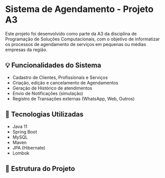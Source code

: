 # Sistema de Agendamento - Projeto A3

Este projeto foi desenvolvido como parte da A3 da disciplina de Programação de Soluções Computacionais, com o objetivo de informatizar os processos de agendamento de serviços em pequenas ou médias empresas da região.

## 💡 Funcionalidades do Sistema

- Cadastro de Clientes, Profissionais e Serviços
- Criação, edição e cancelamento de Agendamentos
- Geração de Histórico de atendimentos
- Envio de Notificações (simulação)
- Registro de Transações externas (WhatsApp, Web, Outros)

## 🔧 Tecnologias Utilizadas

- Java 11
- Spring Boot
- MySQL
- Maven
- JPA (Hibernate)
- Lombok

## 🎯 Estrutura do Projeto

